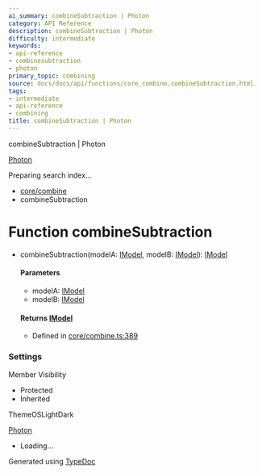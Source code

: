 ```yaml
---
ai_summary: combineSubtraction | Photon
category: API Reference
description: combineSubtraction | Photon
difficulty: intermediate
keywords:
- api-reference
- combinesubtraction
- photon
primary_topic: combining
source: docs/docs/api/functions/core_combine.combineSubtraction.html
tags:
- intermediate
- api-reference
- combining
title: combineSubtraction | Photon
---
```

combineSubtraction | Photon

[Photon](../index.md)




Preparing search index...

* [core/combine](../modules/core_combine.md)
* combineSubtraction

# Function combineSubtraction

* combineSubtraction(modelA: [IModel](../interfaces/core_schema.IModel.md), modelB: [IModel](../interfaces/core_schema.IModel.md)): [IModel](../interfaces/core_schema.IModel.md)

  #### Parameters

  + modelA: [IModel](../interfaces/core_schema.IModel.md)
  + modelB: [IModel](../interfaces/core_schema.IModel.md)

  #### Returns [IModel](../interfaces/core_schema.IModel.md)

  + Defined in [core/combine.ts:389](https://github.com/mwhite454/photon/blob/main/packages/photon/src/core/combine.ts#L389)

### Settings

Member Visibility

* Protected
* Inherited

ThemeOSLightDark

[Photon](../index.md)

* Loading...

Generated using [TypeDoc](https://typedoc.org/)
